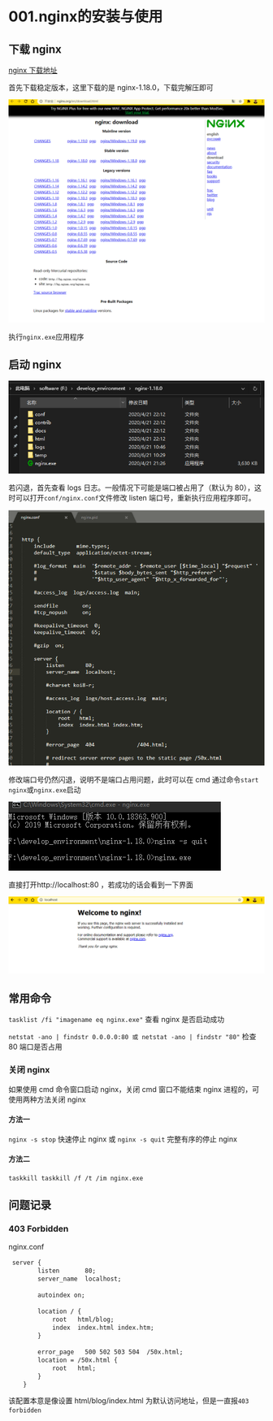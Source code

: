 # 001.nginx的安装与使用

## 下载 nginx

[nginx 下载地址](http://nginx.org/en/download.html)

首先下载稳定版本，这里下载的是 nginx-1.18.0，下载完解压即可

![Alt text](./images/nginx-001.png)

执行`nginx.exe`应用程序

## 启动 nginx

![Alt text](./images/nginx-002.png)

若闪退，首先查看 logs 日志。一般情况下可能是端口被占用了（默认为 80），这时可以打开`conf/nginx.conf`文件修改 listen 端口号，重新执行应用程序即可。

![Alt text](./images/nginx-003.png)

修改端口号仍然闪退，说明不是端口占用问题，此时可以在 cmd 通过命令`start nginx`或`nginx.exe`启动

![Alt text](./images/nginx-004.png)

直接打开http://localhost:80 ，若成功的话会看到一下界面

![Alt text](./images/nginx-005.png)

## 常用命令

`tasklist /fi "imagename eq nginx.exe"` 查看 nginx 是否启动成功

`netstat -ano | findstr 0.0.0.0:80 或 netstat -ano | findstr "80"` 检查 80 端口是否占用

### 关闭 nginx

如果使用 cmd 命令窗口启动 nginx，关闭 cmd 窗口不能结束 nginx 进程的，可使用两种方法关闭 nginx

#### 方法一

`nginx -s stop` 快速停止 nginx 或 `nginx -s quit` 完整有序的停止 nginx

#### 方法二

`taskkill taskkill /f /t /im nginx.exe`

## 问题记录

### 403 Forbidden

nginx.conf

```
 server {
        listen       80;
        server_name  localhost;

 		autoindex on;

        location / {
            root   html/blog;
            index  index.html index.htm;
        }

        error_page   500 502 503 504  /50x.html;
        location = /50x.html {
            root   html;
        }
    }
```

该配置本意是像设置 html/blog/index.html 为默认访问地址，但是一直报`403 forbidden`
